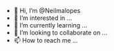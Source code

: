 - 👋 Hi, I’m @Neilmalopes
- 👀 I’m interested in ...
- 🌱 I’m currently learning ...
- 💞️ I’m looking to collaborate on ...
- 📫 How to reach me ...

<!---
Neilmalopes/Neilmalopes is a ✨ special ✨ repository because its `README.md` (this file) appears on your GitHub profile.
You can click the Preview link to take a look at your changes.
--->
